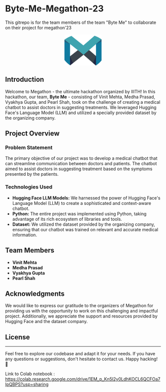 # Byte-Me-Megathon-23
This gitrepo is for the team members of the team "Byte Me" to collaborate on their project for megathon'23

<p align="center">
  <img src="megathon_logo.png" height="100px"/>
</p>

## Introduction

Welcome to Megathon - the ultimate hackathon organized by IIITH! In this hackathon, our team, **Byte Me** - consisting of Vinit Mehta, Medha Prasad, Vyakhya Gupta, and Pearl Shah, took on the challenge of creating a medical chatbot to assist doctors in suggesting treatments. We leveraged Hugging Face's Language Model (LLM) and utilized a specially provided dataset by the organizing company.

## Project Overview

### Problem Statement

The primary objective of our project was to develop a medical chatbot that can streamline communication between doctors and patients. The chatbot aimed to assist doctors in suggesting treatment based on the symptoms presented by the patients.

### Technologies Used

- **Hugging Face LLM Models:** We harnessed the power of Hugging Face's Language Model (LLM) to create a sophisticated and context-aware chatbot.
- **Python:** The entire project was implemented using Python, taking advantage of its rich ecosystem of libraries and tools.
- **Dataset:** We utilized the dataset provided by the organizing company, ensuring that our chatbot was trained on relevant and accurate medical information.

## Team Members

- **Vinit Mehta**
- **Medha Prasad**
- **Vyakhya Gupta**
- **Pearl Shah**
## Acknowledgments

We would like to express our gratitude to the organizers of Megathon for providing us with the opportunity to work on this challenging and impactful project. Additionally, we appreciate the support and resources provided by Hugging Face and the dataset company.

## License

---

Feel free to explore our codebase and adapt it for your needs. If you have any questions or suggestions, don't hesitate to contact us. Happy hacking! 🚀


Link to Colab notebook : https://colab.research.google.com/drive/1EM_p_Kn5I2y0LdhKOCL6QCFOa7IpQBPS?usp=sharing
